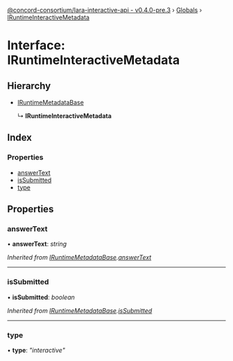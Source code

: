 [@concord-consortium/lara-interactive-api - v0.4.0-pre.3](../README.md) › [Globals](../globals.md) › [IRuntimeInteractiveMetadata](iruntimeinteractivemetadata.md)

# Interface: IRuntimeInteractiveMetadata

## Hierarchy

* [IRuntimeMetadataBase](iruntimemetadatabase.md)

  ↳ **IRuntimeInteractiveMetadata**

## Index

### Properties

* [answerText](iruntimeinteractivemetadata.md#answertext)
* [isSubmitted](iruntimeinteractivemetadata.md#issubmitted)
* [type](iruntimeinteractivemetadata.md#type)

## Properties

###  answerText

• **answerText**: *string*

*Inherited from [IRuntimeMetadataBase](iruntimemetadatabase.md).[answerText](iruntimemetadatabase.md#answertext)*

___

###  isSubmitted

• **isSubmitted**: *boolean*

*Inherited from [IRuntimeMetadataBase](iruntimemetadatabase.md).[isSubmitted](iruntimemetadatabase.md#issubmitted)*

___

###  type

• **type**: *"interactive"*
